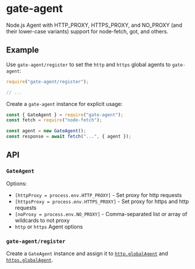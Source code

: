 # gate-agent

Node.js Agent with HTTP_PROXY, HTTPS_PROXY, and NO_PROXY (and their lower-case variants) support for node-fetch, got, and others.

## Example

Use `gate-agent/register` to set the `http` and `https` global agents to `gate-agent`:

```js
require("gate-agent/register");

// ...
```

Create a `gate-agent` instance for explicit usage:

```js
const { GateAgent } = require("gate-agent");
const fetch = require("node-fetch");

const agent = new GateAgent();
const response = await fetch("...", { agent });
```

## API

### `GateAgent`

Options:

- `[httpProxy = process.env.HTTP_PROXY]` - Set proxy for http requests
- `[httpsProxy = process.env.HTTPS_PROXY]` - Set proxy for https and http requests
- `[noProxy = process.env.NO_PROXY]` - Comma-separated list or array of wildcards to not proxy
- `http` or `https` Agent options

### `gate-agent/register`

Create a `GateAgent` instance and assign it to [`http.globalAgent`](https://nodejs.org/api/http.html#http_http_globalagent) and [`https.globalAgent`](https://nodejs.org/api/https.html#https_https_globalagent).
